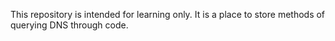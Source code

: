 This repository is intended for learning only.  It is a place to store methods of querying DNS through code.
